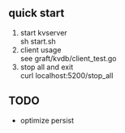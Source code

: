 ## quick start
1. start kvserver  
   sh start.sh
2. client usage  
   see graft/kvdb/client_test.go
3. stop all and exit  
   curl localhost:5200/stop_all


## TODO
- optimize persist

